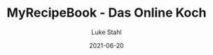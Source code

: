 ---
author: 'Luke Stahl'
date: '2021-06-20'
title: 'MyRecipeBook - Das Online Koch'
description: 'Online Kochbuch App für Android.'
icon: "/assets/projects/myrecipebook/myrecipebook-logo.png"
links:
    - https://play.google.com/store/apps/details?id=com.infinitystudiomobile.myrecipebook
tags:
    - React Native
    - Expo
---